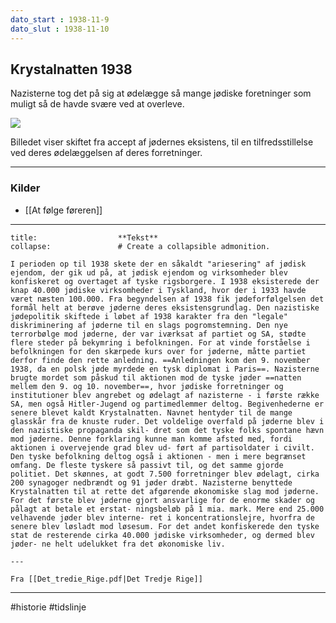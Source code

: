 ```yaml
---
dato_start : 1938-11-9
dato_slut : 1938-11-10
---
```


## Krystalnatten 1938 

Nazisterne tog det på sig at ødelægge så mange jødiske foretninger som muligt så de havde svære ved at overleve.

![](https://external-content.duckduckgo.com/iu/?u=http%3A%2F%2Fi2.cdn.cnn.com%2Fcnnnext%2Fdam%2Fassets%2F131106072618-02-kristallnacht-horizontal-large-gallery.jpg&f=1&nofb=1)

Billedet viser skiftet fra accept af jødernes eksistens, til en tilfredsstillelse ved deres ødelæggelsen af deres forretninger.

---
### Kilder
- [[At følge føreren]]


---

```ad-example # Admonition type. See below for a list of available types.
title:                  **Tekst**
collapse:               # Create a collapsible admonition.

I perioden op til 1938 skete der en såkaldt "ariesering" af jødisk ejendom, der gik ud på, at jødisk ejendom og virksomheder blev konfiskeret og overtaget af tyske rigsborgere. I 1938 eksisterede der knap 40.000 jødiske virksomheder i Tyskland, hvor der i 1933 havde været næsten 100.000. Fra begyndelsen af 1938 fik jødeforfølgelsen det formål helt at berøve jøderne deres eksistensgrundlag. Den nazistiske jødepolitik skiftede i løbet af 1938 karakter fra den "legale" diskriminering af jøderne til en slags pogromstemning. Den nye terrorbølge mod jøderne, der var iværksat af partiet og SA, stødte flere steder på bekymring i befolkningen. For at vinde forståelse i befolkningen for den skærpede kurs over for jøderne, måtte partiet derfor finde den rette anledning. ==Anledningen kom den 9. november 1938, da en polsk jøde myrdede en tysk diplomat i Paris==. Nazisterne brugte mordet som påskud til aktionen mod de tyske jøder ==natten mellem den 9. og 10. november==, hvor jødiske forretninger og institutioner blev angrebet og ødelagt af nazisterne - i første række SA, men også Hitler-Jugend og partimedlemmer deltog. Begivenhederne er senere blevet kaldt Krystalnatten. Navnet hentyder til de mange glasskår fra de knuste ruder. Det voldelige overfald på jøderne blev i den nazistiske propaganda skil- dret som det tyske folks spontane hævn mod jøderne. Denne forklaring kunne man komme afsted med, fordi aktionen i overvejende grad blev ud- ført af partisoldater i civilt. Den tyske befolkning deltog også i aktionen - men i mere begrænset omfang. De fleste tyskere så passivt til, og det samme gjorde politiet. Det skønnes, at godt 7.500 forretninger blev ødelagt, cirka 200 synagoger nedbrændt og 91 jøder dræbt. Nazisterne benyttede Krystalnatten til at rette det afgørende økonomiske slag mod jøderne. For det første blev jøderne gjort ansvarlige for de enorme skader og pålagt at betale et erstat- ningsbeløb på 1 mia. mark. Mere end 25.000 velhavende jøder blev interne- ret i koncentrationslejre, hvorfra de senere blev løsladt mod løsesum. For det andet konfiskerede den tyske stat de resterende cirka 40.000 jødiske virksomheder, og dermed blev jøder- ne helt udelukket fra det økonomiske liv.

---

Fra [[Det_tredie_Rige.pdf|Det Tredje Rige]]
```

---
#historie
#tidslinje 
